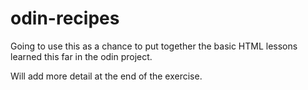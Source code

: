 # odin-recipes

Going to use this as a chance to put together the basic HTML lessons learned this far in the odin project.

Will add more detail at the end of the exercise.

